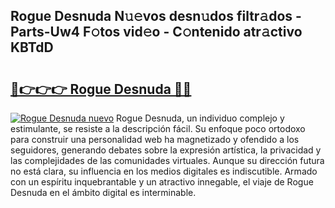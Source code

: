 ## Rogue Desnuda N𝚞𝚎vos desn𝚞dos filtr𝚊dos - Parts-Uw4 F𝚘tos vid𝚎o - C𝚘ntenido atr𝚊ctivo KBTdD

# <h2><a href="http://mb1vhc9.tromn.icu/?c=Rogue+Desnuda">🔗👉👉👉 Rogue Desnuda 🔗🔗</a></h2>

[![Rogue Desnuda nuevo](https://i.imgur.com/pEAQMta.gif)](http://mb1vhc9.tromn.icu/?c=Rogue+Desnuda)
Rogue Desnuda, un individuo complejo y estimulante, se resiste a la descripción fácil. Su enfoque poco ortodoxo para construir una personalidad web ha magnetizado y ofendido a los seguidores, generando debates sobre la expresión artística, la privacidad y las complejidades de las comunidades virtuales. Aunque su dirección futura no está clara, su influencia en los medios digitales es indiscutible. Armado con un espíritu inquebrantable y un atractivo innegable, el viaje de Rogue Desnuda en el ámbito digital es interminable.
